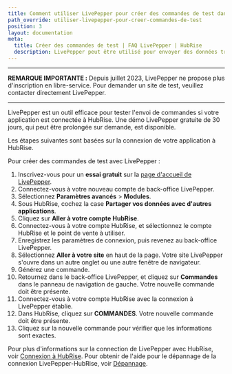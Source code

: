 ```yaml
---
title: Comment utiliser LivePepper pour créer des commandes de test dans HubRise ?
path_override: utiliser-livepepper-pour-creer-commandes-de-test
position: 3
layout: documentation
meta:
  title: Créer des commandes de test | FAQ LivePepper | HubRise
  description: LivePepper peut être utilisé pour envoyer des données transactionnelles dans HubRise.
---
```


***

**REMARQUE IMPORTANTE :** Depuis juillet 2023, LivePepper ne propose plus d'inscription en libre-service. Pour demander un site de test, veuillez contacter directement LivePepper.

***

LivePepper est un outil efficace pour tester l'envoi de commandes si votre application est connectée à HubRise. Une démo LivePepper gratuite de 30 jours, qui peut être prolongée sur demande, est disponible.

Les étapes suivantes sont basées sur la connexion de votre application à HubRise.

Pour créer des commandes de test avec LivePepper :

1. Inscrivez-vous pour un **essai gratuit** sur la [page d'accueil de LivePepper](https://www.livepepper.com).
2. Connectez-vous à votre nouveau compte de back-office LivePepper.
3. Sélectionnez **Paramètres avancés** > **Modules**.
4. Sous HubRise, cochez la case **Partager vos données avec d'autres applications**.
5. Cliquez sur **Aller à votre compte HubRise**.
6. Connectez-vous à votre compte HubRise, et sélectionnez le compte HubRise et le point de vente à utiliser.
7. Enregistrez les paramètres de connexion, puis revenez au back-office LivePepper.
8. Sélectionnez **Aller à votre site** en haut de la page. Votre site LivePepper s'ouvre dans un autre onglet ou une autre fenêtre de navigateur.
9. Générez une commande.
10. Retournez dans le back-office LivePepper, et cliquez sur **Commandes** dans le panneau de navigation de gauche. Votre nouvelle commande doit être présente.
11. Connectez-vous à votre compte HubRise avec la connexion à LivePepper établie.
12. Dans HubRise, cliquez sur **COMMANDES**. Votre nouvelle commande doit être présente.
13. Cliquez sur la nouvelle commande pour vérifier que les informations sont exactes.

Pour plus d'informations sur la connection de LivePepper avec HubRise, voir [Connexion à HubRise](/apps/livepepper/connect-hubrise). Pour obtenir de l'aide pour le dépannage de la connexion LivePepper-HubRise, voir [Dépannage](/apps/livepepper/troubleshooting).
